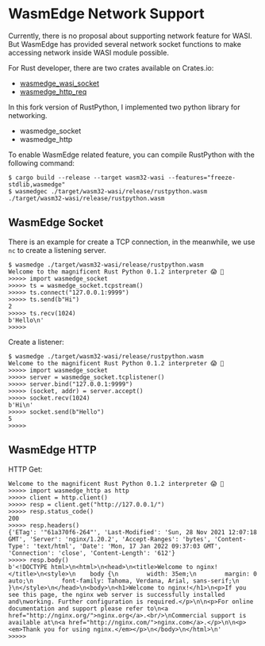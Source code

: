 

# WasmEdge Network Support

Currently, there is no proposal about supporting network feature for WASI. But WasmEdge has provided several network socket functions to make accessing network inside WASI module possible.

For Rust developer, there are two crates available on Crates.io:

- [wasmedge_wasi_socket](https://crates.io/crates/wasmedge_wasi_socket)
- [wasmedge_http_req](https://crates.io/crates/wasmedge_http_req)

In this fork version of RustPython, I implemented two python library for networking.

- wasmedge_socket
- wasmedge_http

To enable WasmEdge related feature, you can compile RustPython with the following command:

```
$ cargo build --release --target wasm32-wasi --features="freeze-stdlib,wasmedge"
$ wasmedgec ./target/wasm32-wasi/release/rustpython.wasm ./target/wasm32-wasi/release/rustpython.wasm
```

## WasmEdge Socket

There is an example for create a TCP connection, in the meanwhile, we use `nc` to create a listening server.

```
$ wasmedge ./target/wasm32-wasi/release/rustpython.wasm
Welcome to the magnificent Rust Python 0.1.2 interpreter 😱 🖖
>>>>> import wasmedge_socket
>>>>> ts = wasmedge_socket.tcpstream()
>>>>> ts.connect("127.0.0.1:9999")
>>>>> ts.send(b"Hi")
2
>>>>> ts.recv(1024)
b'Hello\n'
>>>>>
```

Create a listener:

```
$ wasmedge ./target/wasm32-wasi/release/rustpython.wasm
Welcome to the magnificent Rust Python 0.1.2 interpreter 😱 🖖
>>>>> import wasmedge_socket
>>>>> server = wasmedge_socket.tcplistener()
>>>>> server.bind("127.0.0.1:9999")
>>>>> (socket, addr) = server.accept()
>>>>> socket.recv(1024)
b'Hi\n'
>>>>> socket.send(b"Hello")
5
>>>>>
```

## WasmEdge HTTP

HTTP Get:

```
Welcome to the magnificent Rust Python 0.1.2 interpreter 😱 🖖
>>>>> import wasmedge_http as http
>>>>> client = http.client()
>>>>> resp = client.get("http://127.0.0.1/")
>>>>> resp.status_code()
200
>>>>> resp.headers()
{'ETag': '"61a370f6-264"', 'Last-Modified': 'Sun, 28 Nov 2021 12:07:18 GMT', 'Server': 'nginx/1.20.2', 'Accept-Ranges': 'bytes', 'Content-Type': 'text/html', 'Date': 'Mon, 17 Jan 2022 09:37:03 GMT', 'Connection': 'close', 'Content-Length': '612'}
>>>>> resp.body()
b'<!DOCTYPE html>\n<html>\n<head>\n<title>Welcome to nginx!</title>\n<style>\n    body {\n        width: 35em;\n        margin: 0 auto;\n        font-family: Tahoma, Verdana, Arial, sans-serif;\n    }\n</style>\n</head>\n<body>\n<h1>Welcome to nginx!</h1>\n<p>If you see this page, the nginx web server is successfully installed and\nworking. Further configuration is required.</p>\n\n<p>For online documentation and support please refer to\n<a href="http://nginx.org/">nginx.org</a>.<br/>\nCommercial support is available at\n<a href="http://nginx.com/">nginx.com</a>.</p>\n\n<p><em>Thank you for using nginx.</em></p>\n</body>\n</html>\n'
>>>>>
```


